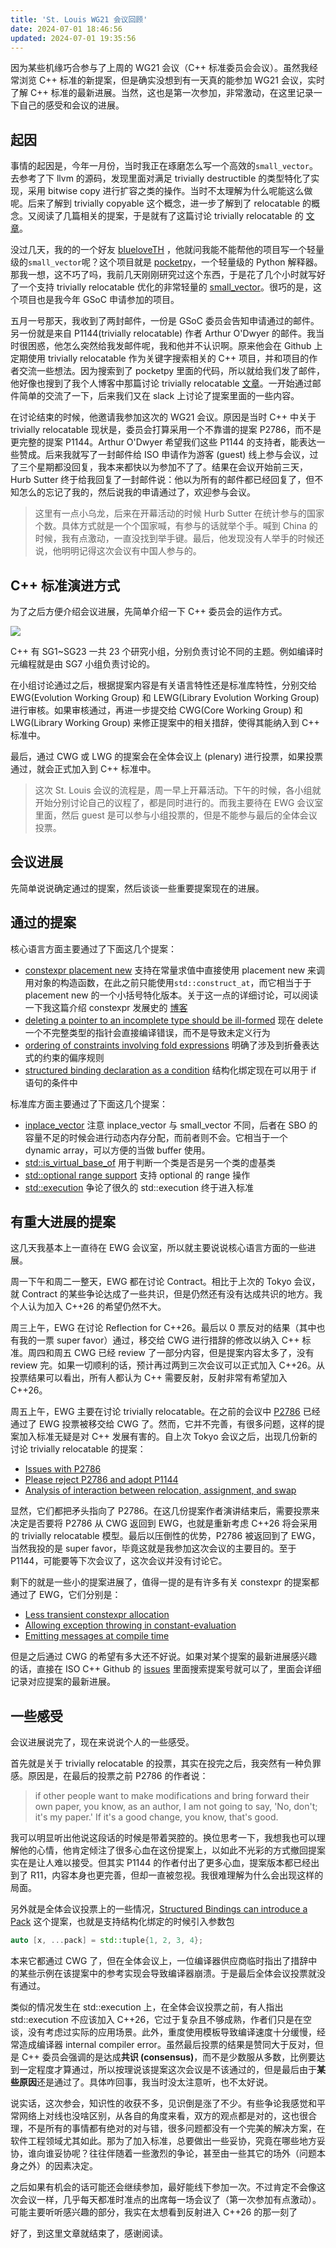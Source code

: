 ```yaml
---
title: 'St. Louis WG21 会议回顾'
date: 2024-07-01 18:46:56
updated: 2024-07-01 19:35:56
---
```


因为某些机缘巧合参与了上周的 WG21 会议（C++ 标准委员会会议）。虽然我经常浏览 C++ 标准的新提案，但是确实没想到有一天真的能参加 WG21 会议，实时了解 C++ 标准的最新进展。当然，这也是第一次参加，非常激动，在这里记录一下自己的感受和会议的进展。

## 起因 

事情的起因是，今年一月份，当时我正在琢磨怎么写一个高效的`small_vector`。去参考了下 llvm 的源码，发现里面对满足 trivially destructible 的类型特化了实现，采用 bitwise copy 进行扩容之类的操作。当时不太理解为什么呢能这么做呢。后来了解到 trivially copyable 这个概念，进一步了解到了 relocatable 的概念。又阅读了几篇相关的提案，于是就有了这篇讨论 trivially relocatable 的 [文章](https://www.ykiko.me/zh-cn/articles/679782886)。

没过几天，我的的一个好友 [blueloveTH](https://github.com/blueloveTH) ，他就问我能不能帮他的项目写一个轻量级的`small_vector`呢？这个项目就是 [pocketpy](https://github.com/pocketpy/pocketpy)，一个轻量级的 Python 解释器。那我一想，这不巧了吗，我前几天刚刚研究过这个东西，于是花了几个小时就写好了一个支持 trivially relocatable 优化的非常轻量的 [small_vector](https://github.com/pocketpy/pocketpy/pull/208)。很巧的是，这个项目也是我今年 GSoC 申请参加的项目。

五月一号那天，我收到了两封邮件，一份是 GSoC 委员会告知申请通过的邮件。另一份就是来自 P1144(trivially relocatable) 作者 Arthur O'Dwyer 的邮件。我当时很困惑，他怎么突然给我发邮件呢，我和他并不认识啊。原来他会在 Github 上定期使用 trivially relocatable 作为关键字搜索相关的 C++ 项目，并和项目的作者交流一些想法。因为搜索到了 pocketpy 里面的代码，所以就给我们发了邮件，他好像也搜到了我个人博客中那篇讨论 trivially relocatable [文章](https://www.ykiko.me/zh-cn/articles/679782886/)。一开始通过邮件简单的交流了一下，后来我们又在 slack 上讨论了提案里面的一些内容。

在讨论结束的时候，他邀请我参加这次的 WG21 会议。原因是当时 C++ 中关于 trivially relocatable 现状是，委员会打算采用一个不靠谱的提案 P2786，而不是更完整的提案 P1144。Arthur O'Dwyer 希望我们这些 P1144 的支持者，能表达一些赞成。后来我就写了一封邮件给 ISO 申请作为游客 (guest) 线上参与会议，过了三个星期都没回复，我本来都快以为参加不了了。结果在会议开始前三天，Hurb Sutter 终于给我回复了一封邮件说：他以为所有的邮件都已经回复了，但不知怎么的忘记了我的，然后说我的申请通过了，欢迎参与会议。

>  这里有一点小乌龙，后来在开幕活动的时候 Hurb Sutter 在统计参与的国家个数。具体方式就是一个个国家喊，有参与的话就举个手。喊到 China 的时候，我有点激动，一直没找到举手键。最后，他发现没有人举手的时候还说，他明明记得这次会议有中国人参与的。 

## C++ 标准演进方式 

为了之后方便介绍会议进展，先简单介绍一下 C++ 委员会的运作方式。

![](https://picx.zhimg.com/v2-a137c1b90d4aaa8058e217cd136d736f_r.jpg)

C++ 有 SG1~SG23 一共 23 个研究小组，分别负责讨论不同的主题。例如编译时元编程就是由 SG7 小组负责讨论的。

在小组讨论通过之后，根据提案内容是有关语言特性还是标准库特性，分别交给 EWG(Evolution Working Group) 和 LEWG(Library Evolution Working Group) 进行审核。如果审核通过，再进一步提交给 CWG(Core Working Group) 和 LWG(Library Working Group) 来修正提案中的相关措辞，使得其能纳入到 C++ 标准中。

最后，通过 CWG 或 LWG 的提案会在全体会议上 (plenary) 进行投票，如果投票通过，就会正式加入到 C++ 标准中。

>  这次 St. Louis 会议的流程是，周一早上开幕活动。下午的时候，各小组就开始分别讨论自己的议程了，都是同时进行的。而我主要待在 EWG 会议室里面，然后 guest 是可以参与小组投票的，但是不能参与最后的全体会议投票。 

## 会议进展 

先简单说说确定通过的提案，然后谈谈一些重要提案现在的进展。

## 通过的提案 

核心语言方面主要通过了下面这几个提案：

- [constexpr placement new](https://www.open-std.org/jtc1/sc22/wg21/docs/papers/2024/p2747r2.html) 支持在常量求值中直接使用 placement new 来调用对象的构造函数，在此之前只能使用`std::construct_at`，而它相当于于 placement new 的一个小括号特化版本。关于这一点的详细讨论，可以阅读一下我这篇介绍 constexpr 发展史的 [博客](https://www.ykiko.me/zh-cn/articles/683463723)
- [deleting a pointer to an incomplete type should be ill-formed](https://wg21.link/P3144R2) 现在 delete 一个不完整类型的指针会直接编译错误，而不是导致未定义行为
- [ordering of constraints involving fold expressions](https://isocpp.org/files/papers/P2963R3.pdf) 明确了涉及到折叠表达式的约束的偏序规则
- [structured binding declaration as a condition](https://wg21.link/P0963R3) 结构化绑定现在可以用于 if 语句的条件中


标准库方面主要通过了下面这几个提案：

- [inplace_vector](https://isocpp.org/files/papers/P0843R14.html) 注意 inplace_vector 与 small_vector 不同，后者在 SBO 的容量不足的时候会进行动态内存分配，而前者则不会。它相当于一个 dynamic array，可以方便的当做 buffer 使用。
- [std::is_virtual_base_of](https://wg21.link/P2985R0) 用于判断一个类是否是另一个类的虚基类
- [std::optional range support](https://wg21.link/P3168R2) 支持 optional 的 range 操作
- [std::execution](https://isocpp.org/files/papers/P2300R10.html) 争论了很久的 std::execution 终于进入标准


## 有重大进展的提案 

这几天我基本上一直待在 EWG 会议室，所以就主要说说核心语言方面的一些进展。

周一下午和周二一整天，EWG 都在讨论 Contract。相比于上次的 Tokyo 会议，就 Contract 的某些争论达成了一些共识，但是仍然还有没有达成共识的地方。我个人认为加入 C++26 的希望仍然不大。

周三上午，EWG 在讨论 Reflection for C++26。最后以 0 票反对的结果（其中也有我的一票 super favor）通过，移交给 CWG 进行措辞的修改以纳入 C++ 标准。周四和周五 CWG 已经 review 了一部分内容，但是提案内容太多了，没有 review 完。如果一切顺利的话，预计再过两到三次会议可以正式加入 C++26。从投票结果可以看出，所有人都认为 C++ 需要反射，反射非常有希望加入 C++26。

周五上午，EWG 主要在讨论 trivially relocatable。在之前的会议中 [P2786](https://www.open-std.org/jtc1/sc22/wg21/docs/papers/2024/p2786r6.pdf) 已经通过了 EWG 投票被移交给 CWG 了。然而，它并不完善，有很多问题，这样的提案加入标准无疑是对 C++ 发展有害的。自上次 Tokyo 会议之后，出现几份新的讨论 trivially relocatable 的提案：

- [Issues with P2786](https://wg21.link/p3233r0)
- [Please reject P2786 and adopt P1144 ](https://wg21.link/p3236r1)
- [Analysis of interaction between relocation, assignment, and swap](https://wg21.link/p3278r0)


显然，它们都把矛头指向了 P2786。在这几份提案作者演讲结束后，需要投票来决定是否要将 P2786 从 CWG 返回到 EWG，也就是重新考虑 C++26 将会采用的 trivially relocatable 模型。最后以压倒性的优势，P2786 被返回到了 EWG，当然我投的是 super favor，毕竟这就是我参加这次会议的主要目的。至于 P1144，可能要等下次会议了，这次会议并没有讨论它。

剩下的就是一些小的提案进展了，值得一提的是有许多有关 constexpr 的提案都通过了 EWG，它们分别是：

- [Less transient constexpr allocation](https://wg21.link/p3032r2)
- [Allowing exception throwing in constant-evaluation](https://wg21.link/p3068r2)
- [Emitting messages at compile time](https://wg21.link/p2758r3)


但是之后通过 CWG 的希望有多大还不好说。如果对某个提案的最新进展感兴趣的话，直接在 ISO C++ Github 的 [issues](https://github.com/cplusplus/papers/issues) 里面搜索提案号就可以了，里面会详细记录对应提案的最新进展。

## 一些感受 

会议进展说完了，现在来说说个人的一些感受。

首先就是关于 trivially relocatable 的投票，其实在投完之后，我突然有一种负罪感。原因是，在最后的投票之前 P2786 的作者说：

>  if other people want to make modifications and bring forward their own paper, you know, as an author, I am not going to say, 'No, don't; it's my paper.' If it's a good change, you know, that's good. 

我可以明显听出他说这段话的时候是带着哭腔的。换位思考一下，我想我也可以理解他的心情，他肯定倾注了很多心血在这份提案上，以如此不光彩的方式撤回提案实在是让人难以接受。但其实 P1144 的作者付出了更多心血，提案版本都已经出到了 R11，内容本身也更完善，但却一直被忽视。我很难理解为什么会出现这样的局面。

另外就是全体会议投票上的一些情况，[Structured Bindings can introduce a Pack](https://wg21.link/p1061r8) 这个提案，也就是支持结构化绑定的时候引入参数包

```cpp
auto [x, ...pack] = std::tuple{1, 2, 3, 4};
```

本来它都通过 CWG 了，但在全体会议上，一位编译器供应商临时指出了措辞中的某些示例在该提案中的参考实现会导致编译器崩溃。于是最后全体会议投票就没有通过。

类似的情况发生在 std::execution 上，在全体会议投票之前，有人指出 std::execution 不应该加入 C++26，它过于复杂且不够成熟，作者们只是在空谈，没有考虑过实际的应用场景。此外，重度使用模板导致编译速度十分缓慢，经常造成编译器 internal compiler error。虽然最后投票的结果是赞同大于反对，但是 C++ 委员会强调的是达成**共识 (consensus)**，而不是少数服从多数，比例要达到一定程度才算通过，所以按理说该提案这次会议是不该通过的，但是最后由于**某些原因**还是通过了。具体咋回事，我当时没太注意听，也不太好说。

说实话，这次参会，知识性的收获不多，见识倒是涨了不少。有些争论我感觉和平常网络上对线也没啥区别，从各自的角度来看，双方的观点都是对的，这也很合理，不是所有的事情都有绝对的对与错，很多问题都没有一个完美的解决方案，在软件工程领域尤其如此。那为了加入标准，总要做出一些妥协，究竟在哪些地方妥协，谁向谁妥协呢？往往伴随着一些激烈的争论，甚至由一些其它的场外（问题本身之外）的因素决定。

之后如果有机会的话可能还会继续参加，最好能线下参加一次。不过肯定不会像这次会议一样，几乎每天都准时准点的出席每一场会议了（第一次参加有点激动）。可能主要听听感兴趣的部分，我实在太想看到反射进入 C++26 的那一刻了

好了，到这里文章就结束了，感谢阅读。
